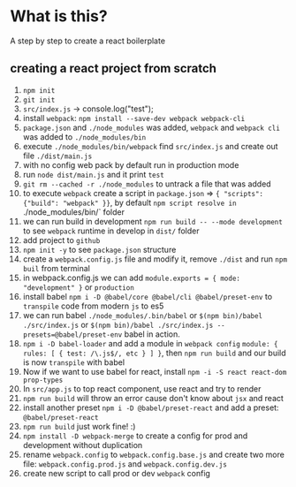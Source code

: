 # What is this?
A step by step to create a react boilerplate

## creating a react project from scratch
1. `npm init`
2. `git init`
3. `src/index.js` -> console.log("test");
4. install `webpack`: `npm install --save-dev webpack webpack-cli`
5. `package.json` and `./node_modules` was added, `webpack` and `webpack cli` was added to `./node_modules/bin`
6. execute `./node_modules/bin/webpack` find `src/index.js` and create out file `./dist/main.js`
7. with no config web pack by default run in production mode
8. run `node dist/main.js` and it print `test`
9. `git rm --cached -r ./node_modules` to untrack a file that was added
10. to execute `webpack` create a script in `package.json` => ` { "scripts": {"build": "webpack" }} `, by default `npm script resolve in `./node_modules/bin/` folder
11. we can run build in development `npm run build -- --mode development` to see `webpack` runtime in develop in `dist/` folder
12. add project to `github`
13. `npm init -y` to see `package.json` structure
14. create a `webpack.config.js` file and modify it, remove `./dist` and run `npm buil` from terminal
15. in webpack.config.js we can add `module.exports = { mode: "development" }` or `production`
16. install babel `npm i -D @babel/core @babel/cli @babel/preset-env` to `transpile` code from modern `js` to es5
17. we can run babel `./node_modules/.bin/babel` or `$(npm bin)/babel ./src/index.js` or `$(npm bin)/babel ./src/index.js --presets=@babel/preset-env` babel in action.
18. `npm i -D babel-loader` and add a module in `webpack config` `module: { rules: [ { test: /\.js$/, etc } ] }`, then `npm run build` and our build is now `transpile` with babel
19. Now if we want to use babel for react, install `npm -i -S react react-dom prop-types`
20. In `src/app.js` to top react component, use react and try to render
21. `npm run build` will throw an error cause don't know about `jsx` and react
22. install another preset `npm i -D @babel/preset-react` and add a preset: `@babel/preset-react`
23. `npm run build` just work fine! :)
24. `npm install -D webpack-merge` to create a config for prod and development without duplication
25. rename `webpack.config` to `webpack.config.base.js` and create two more file: `webpack.config.prod.js` and `webpack.config.dev.js`
26. create new script to call prod or dev `webpack` config